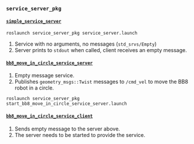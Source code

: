 ### `service_server_pkg`

#### [`simple_service_server`](src/simple_service_server.cpp)

`roslaunch service_server_pkg service_server.launch`

1. Service with no arguments, no messages (`std_srvs/Empty`)
2. Server prints to `stdout` when called, client receives an empty message.

#### [`bb8_move_in_circle_service_server`](src/bb8_move_in_circle_service_server.cpp)

1. Empty message service.
2. Publishes `geometry_msgs::Twist` messages to `/cmd_vel` to move the BB8 robot in a circle.

`roslaunch service_server_pkg start_bb8_move_in_circle_service_server.launch`

#### [`bb8_move_in_circle_service_client`](src/bb8_move_in_circle_service_client.cpp)

1. Sends empty message to the server above.
2. The server needs to be started to provide the service.